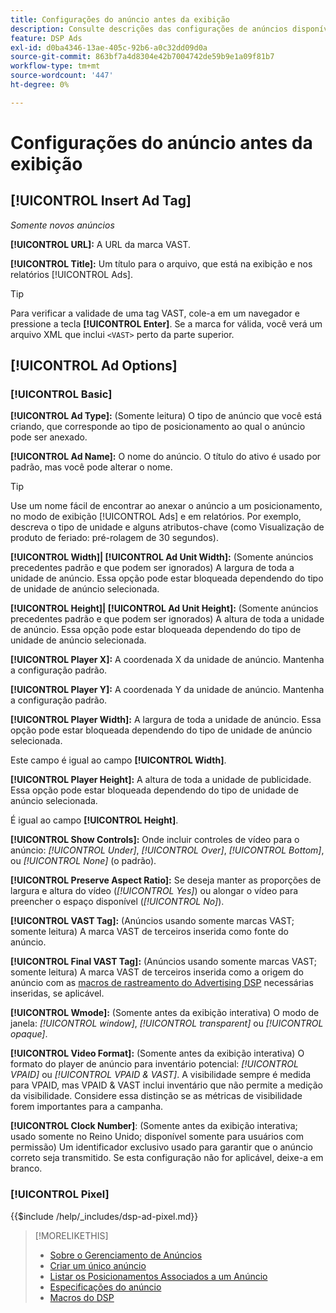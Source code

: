 ```yaml
---
title: Configurações do anúncio antes da exibição
description: Consulte descrições das configurações de anúncios disponíveis para anúncios precedentes.
feature: DSP Ads
exl-id: d0ba4346-13ae-405c-92b6-a0c32dd09d0a
source-git-commit: 863bf7a4d8304e42b7004742de59b9e1a09f81b7
workflow-type: tm+mt
source-wordcount: '447'
ht-degree: 0%

---
```


# Configurações do anúncio antes da exibição

## [!UICONTROL Insert Ad Tag]

*Somente novos anúncios*

**[!UICONTROL URL]:** A URL da marca VAST.

**[!UICONTROL Title]:** Um título para o arquivo, que está na exibição e nos relatórios [!UICONTROL Ads].

>[!TIP]
>
> Para verificar a validade de uma tag VAST, cole-a em um navegador e pressione a tecla **[!UICONTROL Enter]**. Se a marca for válida, você verá um arquivo XML que inclui `<VAST>` perto da parte superior.

## [!UICONTROL Ad Options]

### [!UICONTROL Basic]

**[!UICONTROL Ad Type]:** (Somente leitura) O tipo de anúncio que você está criando, que corresponde ao tipo de posicionamento ao qual o anúncio pode ser anexado.

**[!UICONTROL Ad Name]:** O nome do anúncio. O título do ativo é usado por padrão, mas você pode alterar o nome.

>[!TIP]
>
> Use um nome fácil de encontrar ao anexar o anúncio a um posicionamento, no modo de exibição [!UICONTROL Ads] e em relatórios. Por exemplo, descreva o tipo de unidade e alguns atributos-chave (como Visualização de produto de feriado: pré-rolagem de 30 segundos).

**[!UICONTROL Width]| [!UICONTROL Ad Unit Width]:** (Somente anúncios precedentes padrão e que podem ser ignorados) A largura de toda a unidade de anúncio. Essa opção pode estar bloqueada dependendo do tipo de unidade de anúncio selecionada.

**[!UICONTROL Height]| [!UICONTROL Ad Unit Height]:** (Somente anúncios precedentes padrão e que podem ser ignorados) A altura de toda a unidade de anúncio. Essa opção pode estar bloqueada dependendo do tipo de unidade de anúncio selecionada.

**[!UICONTROL Player X]:** A coordenada X da unidade de anúncio. Mantenha a configuração padrão.

**[!UICONTROL Player Y]:** A coordenada Y da unidade de anúncio. Mantenha a configuração padrão.

**[!UICONTROL Player Width]:** A largura de toda a unidade de anúncio. Essa opção pode estar bloqueada dependendo do tipo de unidade de anúncio selecionada.

Este campo é igual ao campo **[!UICONTROL Width]**.

**[!UICONTROL Player Height]:** A altura de toda a unidade de publicidade. Essa opção pode estar bloqueada dependendo do tipo de unidade de anúncio selecionada.

É igual ao campo **[!UICONTROL Height]**.

**[!UICONTROL Show Controls]:** Onde incluir controles de vídeo para o anúncio: *[!UICONTROL Under]*, *[!UICONTROL Over]*, *[!UICONTROL Bottom]*, ou *[!UICONTROL None]* (o padrão).

**[!UICONTROL Preserve Aspect Ratio]:** Se deseja manter as proporções de largura e altura do vídeo (*[!UICONTROL Yes]*) ou alongar o vídeo para preencher o espaço disponível (*[!UICONTROL No]*).

**[!UICONTROL VAST Tag]:** (Anúncios usando somente marcas VAST; somente leitura) A marca VAST de terceiros inserida como fonte do anúncio.

**[!UICONTROL Final VAST Tag]:** (Anúncios usando somente marcas VAST; somente leitura) A marca VAST de terceiros inserida como a origem do anúncio com as [macros de rastreamento do Advertising DSP](/help/dsp/campaign-management/macros.md) necessárias inseridas, se aplicável.

**[!UICONTROL Wmode]:** (Somente antes da exibição interativa) O modo de janela: *[!UICONTROL window]*, *[!UICONTROL transparent]* ou *[!UICONTROL opaque]*.

**[!UICONTROL Video Format]:** (Somente antes da exibição interativa) O formato do player de anúncio para inventário potencial: *[!UICONTROL VPAID]* ou *[!UICONTROL VPAID & VAST]*. A visibilidade sempre é medida para VPAID, mas VPAID &amp; VAST inclui inventário que não permite a medição da visibilidade. Considere essa distinção se as métricas de visibilidade forem importantes para a campanha.

**[!UICONTROL Clock Number]**: (Somente antes da exibição interativa; usado somente no Reino Unido; disponível somente para usuários com permissão) Um identificador exclusivo usado para garantir que o anúncio correto seja transmitido. Se esta configuração não for aplicável, deixe-a em branco.

### [!UICONTROL Pixel]

<!-- **[!UICONTROL Pixel]:** -->

{{$include /help/_includes/dsp-ad-pixel.md}}

>[!MORELIKETHIS]
>
>* [Sobre o Gerenciamento de Anúncios](ad-about.md)
>* [Criar um único anúncio](ad-create.md)
>* [Listar os Posicionamentos Associados a um Anúncio](/help/dsp/campaign-management/ads/ad-list-placements.md)
>* [Especificações do anúncio](ad-specs.md)
>* [Macros do DSP](/help/dsp/campaign-management/macros.md)
